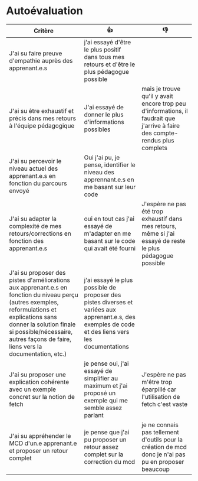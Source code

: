 # Autoévaluation

| Critère | 👍 | 👎 |
| ---------------- | ---------------- | ---------------- | 
| J'ai su faire preuve d'empathie auprès des apprenant.e.s | j'ai essayé d'être le plus positif dans tous mes retours et d'être le plus pédagogue possible | |
| J'ai su être exhaustif et précis dans mes retours à l'équipe pédagogique | J'ai essayé de donner le plus d'informations possibles |  mais je trouve qu'il y avait encore trop peu d'informations, il faudrait que j'arrive à faire des compte-rendus plus complets |
| J'ai su percevoir le niveau actuel des apprenant.e.s en fonction du parcours envoyé | Oui j'ai pu, je pense, identifier le niveau des apprennant.e.s en me basant sur leur code |  |
| J'ai su adapter la complexité de mes retours/corrections en fonction des apprenant.e.s  | oui en tout cas j'ai essayé de m'adapter en me basant sur le code qui avait été fourni | J'espère ne pas été trop exhaustif dans mes retours, même si j'ai essayé de reste le plus pédagogue possible |
| J'ai su proposer des pistes d'améliorations aux apprenant.e.s en fonction du niveau perçu (autres exemples, reformulations et explications sans donner la solution finale si possible/nécessaire, autres façons de faire, liens vers la documentation, etc.) | j'ai essayé le plus possible de proposer des pistes diverses et variées aux apprenant.e.s, des exemples de code et des liens vers les documentations |  |
| J'ai su proposer une explication cohérente avec un exemple concret sur la notion de fetch | je pense oui, j'ai essayé de simplifier au maximum et j'ai proposé un exemple qui me semble assez parlant | J'espère ne pas m'être trop éparpillé car l'utilisation de fetch c'est vaste |
| J'ai su appréhender le MCD d'un.e apprenant.e et proposer un retour complet | je pense que j'ai pu proposer un retour assez complet sur la correction du mcd | je ne connais pas tellement d'outils pour la création de mcd donc je n'ai pas pu en proposer beaucoup |
